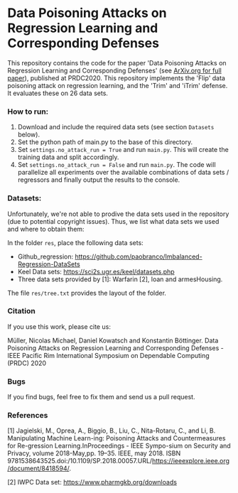 # Data Poisoning Attacks on Regression Learning and Corresponding Defenses
This repository contains the code for the paper 'Data Poisoning Attacks on Regression Learning and Corresponding Defenses'
(see [ArXiv.org for full paper](https://arxiv.org/pdf/2009.07008.pdf)), published at PRDC2020.
This repository implements the 'Flip' data poisoning attack on regression learning, and the
'Trim' and 'iTrim' defense. It evaluates these on 26 data sets.

### How to run:
1) Download and include the required data sets (see section `Datasets` below).
2) Set the python path of main.py to the base of this directory.
3) Set `settings.no_attack_run = True` and run `main.py`.
This will create the training data and split accordingly.
4) Set `settings.no_attack_run = False` and run `main.py`.
The code will parallelize all experiments over the available combinations of data
sets / regressors and finally output the results to the console.

### Datasets:
Unfortunately, we're not able to prodive the data sets used
in the repository (due to potential copyright issues).
Thus, we list what data sets we used and where to obtain them:

In the folder `res`, place the following data sets:

- Github_regression: https://github.com/paobranco/Imbalanced-Regression-DataSets
- Keel Data sets: https://sci2s.ugr.es/keel/datasets.php
- Three data sets provided by [1]: Warfarin [2], loan and armesHousing.

The file `res/tree.txt` provides the layout of the folder.


### Citation
If you use this work, please cite us:

Müller, Nicolas Michael, Daniel Kowatsch and Konstantin Böttinger. Data Poisoning Attacks on Regression Learning and Corresponding Defenses - IEEE Pacific Rim International Symposium on Dependable Computing (PRDC) 2020

### Bugs
If you find bugs, feel free to fix them and send us a pull request.

### References

[1] Jagielski,   M.,   Oprea,   A.,   Biggio,   B.,   Liu,   C.,   Nita-Rotaru,  C.,  and Li,  B.   Manipulating Machine Learn-ing:  Poisoning  Attacks  and  Countermeasures  for  Re-gression  Learning.InProceedings  -  IEEE  Sympo-sium  on  Security  and  Privacy,   volume  2018-May,pp.  19–35.  IEEE,  may  2018.   ISBN  9781538643525.doi:/10.1109/SP.2018.00057.URL/https://ieeexplore.ieee.org/document/8418594/.

[2] IWPC Data set: https://www.pharmgkb.org/downloads
